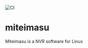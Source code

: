 ![CI](https://github.com/chemicalstorm/miteimasu/workflows/CI/badge.svg?branch=master)

# miteimasu
Miteimasu is a NVR software for Linux
